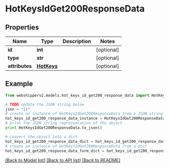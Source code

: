 # HotKeysIdGet200ResponseData


## Properties
Name | Type | Description | Notes
------------ | ------------- | ------------- | -------------
**id** | **int** |  | [optional] 
**type** | **str** |  | [optional] 
**attributes** | [**HotKeys**](HotKeys.md) |  | [optional] 

## Example

```python
from webshipperv2.models.hot_keys_id_get200_response_data import HotKeysIdGet200ResponseData

# TODO update the JSON string below
json = "{}"
# create an instance of HotKeysIdGet200ResponseData from a JSON string
hot_keys_id_get200_response_data_instance = HotKeysIdGet200ResponseData.from_json(json)
# print the JSON string representation of the object
print HotKeysIdGet200ResponseData.to_json()

# convert the object into a dict
hot_keys_id_get200_response_data_dict = hot_keys_id_get200_response_data_instance.to_dict()
# create an instance of HotKeysIdGet200ResponseData from a dict
hot_keys_id_get200_response_data_form_dict = hot_keys_id_get200_response_data.from_dict(hot_keys_id_get200_response_data_dict)
```
[[Back to Model list]](../README.md#documentation-for-models) [[Back to API list]](../README.md#documentation-for-api-endpoints) [[Back to README]](../README.md)


